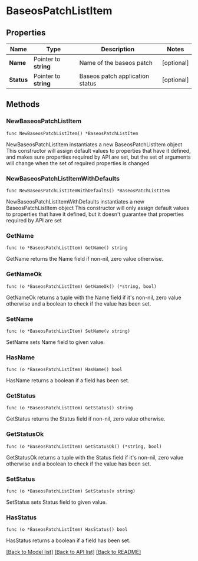 # BaseosPatchListItem

## Properties

Name | Type | Description | Notes
------------ | ------------- | ------------- | -------------
**Name** | Pointer to **string** | Name of the baseos patch | [optional] 
**Status** | Pointer to **string** | Baseos patch application status | [optional] 

## Methods

### NewBaseosPatchListItem

`func NewBaseosPatchListItem() *BaseosPatchListItem`

NewBaseosPatchListItem instantiates a new BaseosPatchListItem object
This constructor will assign default values to properties that have it defined,
and makes sure properties required by API are set, but the set of arguments
will change when the set of required properties is changed

### NewBaseosPatchListItemWithDefaults

`func NewBaseosPatchListItemWithDefaults() *BaseosPatchListItem`

NewBaseosPatchListItemWithDefaults instantiates a new BaseosPatchListItem object
This constructor will only assign default values to properties that have it defined,
but it doesn't guarantee that properties required by API are set

### GetName

`func (o *BaseosPatchListItem) GetName() string`

GetName returns the Name field if non-nil, zero value otherwise.

### GetNameOk

`func (o *BaseosPatchListItem) GetNameOk() (*string, bool)`

GetNameOk returns a tuple with the Name field if it's non-nil, zero value otherwise
and a boolean to check if the value has been set.

### SetName

`func (o *BaseosPatchListItem) SetName(v string)`

SetName sets Name field to given value.

### HasName

`func (o *BaseosPatchListItem) HasName() bool`

HasName returns a boolean if a field has been set.

### GetStatus

`func (o *BaseosPatchListItem) GetStatus() string`

GetStatus returns the Status field if non-nil, zero value otherwise.

### GetStatusOk

`func (o *BaseosPatchListItem) GetStatusOk() (*string, bool)`

GetStatusOk returns a tuple with the Status field if it's non-nil, zero value otherwise
and a boolean to check if the value has been set.

### SetStatus

`func (o *BaseosPatchListItem) SetStatus(v string)`

SetStatus sets Status field to given value.

### HasStatus

`func (o *BaseosPatchListItem) HasStatus() bool`

HasStatus returns a boolean if a field has been set.


[[Back to Model list]](../README.md#documentation-for-models) [[Back to API list]](../README.md#documentation-for-api-endpoints) [[Back to README]](../README.md)


